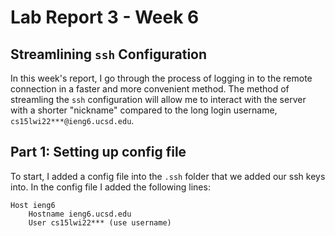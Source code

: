 # Lab Report 3 - Week 6

## Streamlining `ssh` Configuration

In this week's report, I go through the process of logging in to the remote connection in a faster and more convenient method. The method of streamling the `ssh` configuration will allow me to interact with the server with a shorter "nickname" compared to the long login username, `cs15lwi22***@ieng6.ucsd.edu`.

## Part 1: Setting up config file

To start, I added a config file into the `.ssh` folder that we added our ssh keys into. In the config file I added the following lines:

```
Host ieng6
    Hostname ieng6.ucsd.edu
    User cs15lwi22*** (use username)
```

